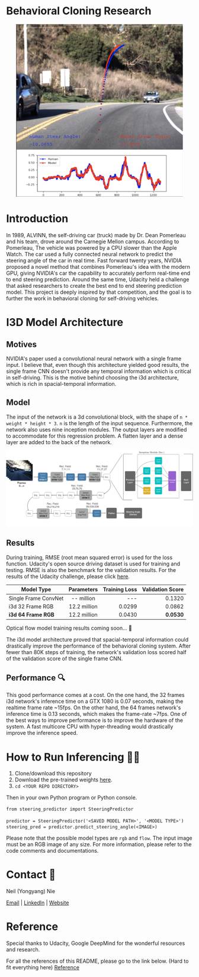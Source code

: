 # Behavioral Cloning Research

<center>
<img src='./media/visual.png' alt="Drawing" width="450"/>
</center>

# Introduction

In 1989, ALVINN, the self-driving car (truck) made by Dr. Dean Pomerleau and his team, drove around the Carnegie Mellon campus. According to Pomerleau, The vehicle was powered by a CPU slower than the Apple Watch. The car used a fully connected neural network to predict the steering angle of the car in real time. Fast forward twenty years, NVIDIA proposed a novel method that combines Pomerleau's idea with the modern GPU, giving NVIDIA's car the capability to accurately perform real-time end to end steering prediction. Around the same time, Udacity held a challenge that asked researchers to create the best end to end steering prediction model. This project is deeply inspired by that competition, and the goal is to further the work in behavioral cloning for self-driving vehicles. 

# I3D Model Architecture

## Motives

NVIDIA's paper used a convolutional neural network with a single frame input. I believe that, even though this architecture yielded good results, the single frame CNN doesn't provide any temporal information which is critical in self-driving. This is the motive behind choosing the i3d architecture, which is rich in spacial-temporal information.


<!--In fact, the winner of the Udacity challenge (team komanda) deployed a Convolutional LSTM architecture originally used for video classification and weather forecasting. -->

## Model

The input of the network is a 3d convolutional block, with the shape of `n * weight * height * 3`. `n` is the length of the input sequence. Furthermore, the network also uses nine inception modules. The output layers are modified to accommodate for this regression problem. A flatten layer and a dense layer are added to the back of the network. 

![](./media/model.png)

## Results

During training, RMSE (root mean squared error) is used for the loss function. Udacity's open source driving dataset is used for training and testing. RMSE is also the benchmark for the validation results. For the results of the Udacity challenge, please click [here](https://github.com/udacity/self-driving-car/tree/master/challenges/challenge-2). 

| Model Type  				| Parameters   | Training Loss| Validation Score|
| ------------------		|:------------:| ------------:| ---------------:|
| Single Frame ConvNet 		| -- million   | ---          | 0.1320          |
| i3d 32 Frame RGB     		| 12.2 million | 0.0299       | 0.0862          |
| **i3d 64 Frame RGB** 		| 12.2 million | 0.0430       | **0.0530**      |

Optical flow model training results coming soon... 🔧

<!--| i3d 32 Frame Optical Flow  	| 12.2 million |    -- |                        |
| i3d 64 Frame Optical Flow  	| 12.2 million |    -- | |
| i3d 32 Frame RGB + Flow  	| 19 million   |    -- | |-->

The i3d model architecture proved that spacial-temporal information could drastically improve the performance of the behavioral cloning system. After fewer than 80K steps of training, the network's validation loss scored half of the validation score of the single frame CNN. 

## Performance 🔍

This good performance comes at a cost. On the one hand, the 32 frames i3d network's inference time on a GTX 1080 is 0.07 seconds, making the realtime frame rate ~15fps. On the other hand, the 64 frames network's inference time is 0.13 seconds, which makes the frame-rate ~7fps. One of the best ways to improve performance is to improve the hardware of the system. A fast multicore CPU with hyper-threading would drastically improve the inference speed. 

# How to Run Inferencing 🏃‍♂️

1. Clone/download this repository
2. Download the pre-trained weights [here](https://drive.google.com/file/d/19DR2fIR6yl_DdqQzPrGrcvbp_MxXC0Pa/view?usp=sharing). 
3. `cd <YOUR REPO DIRECTORY>`

Then in your own Python program or Python console. 

	from steering_predictor import SteeringPredictor
	
	predictor = SteeringPredictor('<SAVED MODEL PATH>', '<MODEL TYPE>')
	steering_pred = predictor.predict_steering_angle(<IMAGE>)
	
Please note that the possible model types are `rgb` and `flow`. The input image must be an RGB image of any size. For more information, please refer to the code comments and documentations. 
	
# Contact 📮

Neil (Yongyang) Nie

[Email](mailto:contact@neilnie.com) | [LinkedIn]() | [Website](https://neilnie.com)

# Reference

Special thanks to Udacity, Google DeepMind for the wonderful resources and research. 

For all the references of this README, please go to the link below. (Hard to fit everything here) [Reference](./n)